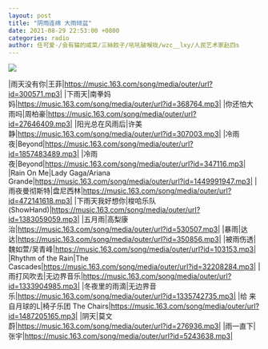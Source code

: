 ```yaml
---
layout: post
title: "阴雨连绵 大雨倾盆"
date: 2021-08-29 22:53:00 +0800
categories: radio
author: 任可爱-/会有猫的咸菜/三絲餃子/吼吼破喉咙/wzc__lxy/人民艺术家赵四s
---
```

![]({{site.baseurl}}/images/cover_20210829.jpg)

|雨天没有你|王菲|https://music.163.com/song/media/outer/url?id=300571.mp3|
|下雨天|南拳妈妈|https://music.163.com/song/media/outer/url?id=368764.mp3|
|你还怕大雨吗|周柏豪|https://music.163.com/song/media/outer/url?id=27646409.mp3|
|阳光总在风雨后|许美静|https://music.163.com/song/media/outer/url?id=307003.mp3|
|冷雨夜|Beyond|https://music.163.com/song/media/outer/url?id=1857483489.mp3|
|冷雨夜|Beyond|https://music.163.com/song/media/outer/url?id=347116.mp3|
|Rain On Me|Lady Gaga/Ariana Grande|https://music.163.com/song/media/outer/url?id=1449991947.mp3|
|雨夜曼彻斯特|盘尼西林|https://music.163.com/song/media/outer/url?id=472141618.mp3|
|下雨天我好想你|梭哈乐队(ShowHand)|https://music.163.com/song/media/outer/url?id=1383059059.mp3|
|五月雨|高梨康治|https://music.163.com/song/media/outer/url?id=530507.mp3|
|暴雨|达达|https://music.163.com/song/media/outer/url?id=350856.mp3|
|被雨伤透|魏如萱/吴青峰|https://music.163.com/song/media/outer/url?id=103153.mp3|
|Rhythm of the Rain|The Cascades|https://music.163.com/song/media/outer/url?id=32208284.mp3|
|雨打风吹去|无边界音乐|https://music.163.com/song/media/outer/url?id=1333904985.mp3|
|冬夜里的雨滴|无边界音乐|https://music.163.com/song/media/outer/url?id=1335742735.mp3|
|给 来自月球的L|椅子乐团 The Chairs|https://music.163.com/song/media/outer/url?id=1487205165.mp3|
|阴天|莫文蔚|https://music.163.com/song/media/outer/url?id=276936.mp3|
|雨一直下|张宇|https://music.163.com/song/media/outer/url?id=5243638.mp3|


